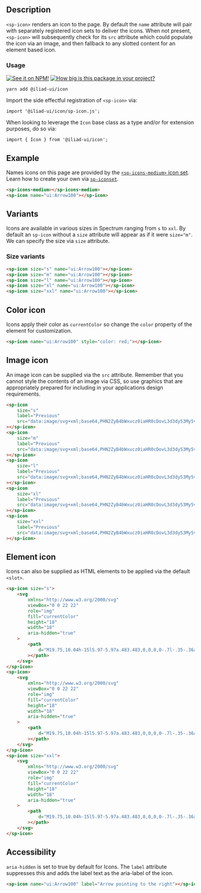 ## Description

`<sp-icon>` renders an icon to the page. By default the `name` attribute will pair with separately registered icon sets to deliver the icons. When not present, `<sp-icon>` will subsequently check for its `src` attribute which could populate the icon via an image, and then fallback to any slotted content for an element based icon.

### Usage

[![See it on NPM!](https://img.shields.io/npm/v/@iliad-ui/icon?style=for-the-badge)](https://www.npmjs.com/package/@iliad-ui/icon)
[![How big is this package in your project?](https://img.shields.io/bundlephobia/minzip/@iliad-ui/icon?style=for-the-badge)](https://bundlephobia.com/result?p=@iliad-ui/icon)

```
yarn add @iliad-ui/icon
```

Import the side effectful registration of `<sp-icon>` via:

```
import '@iliad-ui/icon/sp-icon.js';
```

When looking to leverage the `Icon` base class as a type and/or for extension purposes, do so via:

```
import { Icon } from '@iliad-ui/icon';
```

## Example

Names icons on this page are provided by the [`<sp-icons-medium>` icon set](components/icons). Learn how to create your own via [`sp-iconset`](components/iconset).

```html
<sp-icons-medium></sp-icons-medium>
<sp-icon name="ui:Arrow100"></sp-icon>
```

## Variants

Icons are available in various sizes in Spectrum ranging from `s` to `xxl`. By default an `sp-icon` without a `size` attribute will appear as if it were `size="m"`. We can specify the size via `size` attribute.

### Size variants

```html
<sp-icon size="s" name="ui:Arrow100"></sp-icon>
<sp-icon size="m" name="ui:Arrow100"></sp-icon>
<sp-icon size="l" name="ui:Arrow100"></sp-icon>
<sp-icon size="xl" name="ui:Arrow100"></sp-icon>
<sp-icon size="xxl" name="ui:Arrow100"></sp-icon>
```

## Color icon

Icons apply their color as `currentColor` so change the `color` property of the element for customization.

```html
<sp-icon name="ui:Arrow100" style="color: red;"></sp-icon>
```

## Image icon

An image icon can be supplied via the `src` attribute. Remember that you cannot style the contents of an image via CSS, so use graphics that are appropriately prepared for including in your applications design requirements.

```html
<sp-icon
    size="s"
    label="Previous"
    src="data:image/svg+xml;base64,PHN2ZyB4bWxucz0iaHR0cDovL3d3dy53My5vcmcvMjAwMC9zdmciIHZpZXdCb3g9Ii0yOTU3Ljk5NSAtNTUzMC4wMzIgNiAxMCI+PGRlZnM+PHN0eWxlPi5he2ZpbGw6bm9uZTtzdHJva2U6IzE0NzNlNjtzdHJva2UtbGluZWNhcDpyb3VuZDtzdHJva2UtbGluZWpvaW46cm91bmQ7c3Ryb2tlLW1pdGVybGltaXQ6MTA7c3Ryb2tlLXdpZHRoOjJweDt9PC9zdHlsZT48L2RlZnM+PHBhdGggY2xhc3M9ImEiIGQ9Ik0yNTEuMywzMzNsNC00LTQtNCIgdHJhbnNmb3JtPSJ0cmFuc2xhdGUoLTI3MDEuNjk1IC01MTk2LjAzMikgcm90YXRlKDE4MCkiLz48L3N2Zz4="
></sp-icon>
<sp-icon
    size="m"
    label="Previous"
    src="data:image/svg+xml;base64,PHN2ZyB4bWxucz0iaHR0cDovL3d3dy53My5vcmcvMjAwMC9zdmciIHZpZXdCb3g9Ii0yOTU3Ljk5NSAtNTUzMC4wMzIgNiAxMCI+PGRlZnM+PHN0eWxlPi5he2ZpbGw6bm9uZTtzdHJva2U6IzE0NzNlNjtzdHJva2UtbGluZWNhcDpyb3VuZDtzdHJva2UtbGluZWpvaW46cm91bmQ7c3Ryb2tlLW1pdGVybGltaXQ6MTA7c3Ryb2tlLXdpZHRoOjJweDt9PC9zdHlsZT48L2RlZnM+PHBhdGggY2xhc3M9ImEiIGQ9Ik0yNTEuMywzMzNsNC00LTQtNCIgdHJhbnNmb3JtPSJ0cmFuc2xhdGUoLTI3MDEuNjk1IC01MTk2LjAzMikgcm90YXRlKDE4MCkiLz48L3N2Zz4="
></sp-icon>
<sp-icon
    size="l"
    label="Previous"
    src="data:image/svg+xml;base64,PHN2ZyB4bWxucz0iaHR0cDovL3d3dy53My5vcmcvMjAwMC9zdmciIHZpZXdCb3g9Ii0yOTU3Ljk5NSAtNTUzMC4wMzIgNiAxMCI+PGRlZnM+PHN0eWxlPi5he2ZpbGw6bm9uZTtzdHJva2U6IzE0NzNlNjtzdHJva2UtbGluZWNhcDpyb3VuZDtzdHJva2UtbGluZWpvaW46cm91bmQ7c3Ryb2tlLW1pdGVybGltaXQ6MTA7c3Ryb2tlLXdpZHRoOjJweDt9PC9zdHlsZT48L2RlZnM+PHBhdGggY2xhc3M9ImEiIGQ9Ik0yNTEuMywzMzNsNC00LTQtNCIgdHJhbnNmb3JtPSJ0cmFuc2xhdGUoLTI3MDEuNjk1IC01MTk2LjAzMikgcm90YXRlKDE4MCkiLz48L3N2Zz4="
></sp-icon>
<sp-icon
    size="xl"
    label="Previous"
    src="data:image/svg+xml;base64,PHN2ZyB4bWxucz0iaHR0cDovL3d3dy53My5vcmcvMjAwMC9zdmciIHZpZXdCb3g9Ii0yOTU3Ljk5NSAtNTUzMC4wMzIgNiAxMCI+PGRlZnM+PHN0eWxlPi5he2ZpbGw6bm9uZTtzdHJva2U6IzE0NzNlNjtzdHJva2UtbGluZWNhcDpyb3VuZDtzdHJva2UtbGluZWpvaW46cm91bmQ7c3Ryb2tlLW1pdGVybGltaXQ6MTA7c3Ryb2tlLXdpZHRoOjJweDt9PC9zdHlsZT48L2RlZnM+PHBhdGggY2xhc3M9ImEiIGQ9Ik0yNTEuMywzMzNsNC00LTQtNCIgdHJhbnNmb3JtPSJ0cmFuc2xhdGUoLTI3MDEuNjk1IC01MTk2LjAzMikgcm90YXRlKDE4MCkiLz48L3N2Zz4="
></sp-icon>
<sp-icon
    size="xxl"
    label="Previous"
    src="data:image/svg+xml;base64,PHN2ZyB4bWxucz0iaHR0cDovL3d3dy53My5vcmcvMjAwMC9zdmciIHZpZXdCb3g9Ii0yOTU3Ljk5NSAtNTUzMC4wMzIgNiAxMCI+PGRlZnM+PHN0eWxlPi5he2ZpbGw6bm9uZTtzdHJva2U6IzE0NzNlNjtzdHJva2UtbGluZWNhcDpyb3VuZDtzdHJva2UtbGluZWpvaW46cm91bmQ7c3Ryb2tlLW1pdGVybGltaXQ6MTA7c3Ryb2tlLXdpZHRoOjJweDt9PC9zdHlsZT48L2RlZnM+PHBhdGggY2xhc3M9ImEiIGQ9Ik0yNTEuMywzMzNsNC00LTQtNCIgdHJhbnNmb3JtPSJ0cmFuc2xhdGUoLTI3MDEuNjk1IC01MTk2LjAzMikgcm90YXRlKDE4MCkiLz48L3N2Zz4="
></sp-icon>
```

## Element icon

Icons can also be supplied as HTML elements to be applied via the default `<slot>`.

```html
<sp-icon size="s">
    <svg
        xmlns="http://www.w3.org/2000/svg"
        viewBox="0 0 22 22"
        role="img"
        fill="currentColor"
        height="18"
        width="18"
        aria-hidden="true"
    >
        <path
            d="M19.75,10.04h-15l5.97-5.97a.483.483,0,0,0,0-.7l-.35-.36a.513.513,0,0,0-.71,0L2.24,10.44a.513.513,0,0,0,0,.71l7.39,7.84a.513.513,0,0,0,.71,0l.35-.35a.513.513,0,0,0,0-.71L4.76,11.5H19.75a.25.25,0,0,0,.25-.25v-.96A.25.25,0,0,0,19.75,10.04Z"
        ></path>
    </svg>
</sp-icon>
<sp-icon>
    <svg
        xmlns="http://www.w3.org/2000/svg"
        viewBox="0 0 22 22"
        role="img"
        fill="currentColor"
        height="18"
        width="18"
        aria-hidden="true"
    >
        <path
            d="M19.75,10.04h-15l5.97-5.97a.483.483,0,0,0,0-.7l-.35-.36a.513.513,0,0,0-.71,0L2.24,10.44a.513.513,0,0,0,0,.71l7.39,7.84a.513.513,0,0,0,.71,0l.35-.35a.513.513,0,0,0,0-.71L4.76,11.5H19.75a.25.25,0,0,0,.25-.25v-.96A.25.25,0,0,0,19.75,10.04Z"
        ></path>
    </svg>
</sp-icon>
<sp-icon size="xxl">
    <svg
        xmlns="http://www.w3.org/2000/svg"
        viewBox="0 0 22 22"
        role="img"
        fill="currentColor"
        height="18"
        width="18"
        aria-hidden="true"
    >
        <path
            d="M19.75,10.04h-15l5.97-5.97a.483.483,0,0,0,0-.7l-.35-.36a.513.513,0,0,0-.71,0L2.24,10.44a.513.513,0,0,0,0,.71l7.39,7.84a.513.513,0,0,0,.71,0l.35-.35a.513.513,0,0,0,0-.71L4.76,11.5H19.75a.25.25,0,0,0,.25-.25v-.96A.25.25,0,0,0,19.75,10.04Z"
        ></path>
    </svg>
</sp-icon>
```

## Accessibility

`aria-hidden` is set to true by default for Icons. The `label` attribute suppresses this and adds the label text as the aria-label of the icon.

```html
<sp-icon name="ui:Arrow100" label="Arrow pointing to the right"></sp-icon>
```
